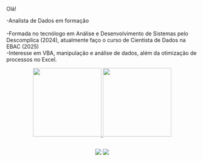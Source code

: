 Olá!

-Analista de Dados em formação  
<br>
-Formada no tecnólogo em Análise e Desenvolvimento de Sistemas pelo Descomplica (2024), atualmente faço o curso de Cientista de Dados na EBAC (2025)  
-Interesse em VBA, manipulação e análise de dados, além da otimização de processos no Excel.  

<div align="center">
  <a href="https://github.com/ReginadeAssis">
  <img height="180em" src="https://github-readme-stats.vercel.app/api?username=ReginadeAssis&show_icons=true&theme=merko&include_all_commits=true&count_private=true"/>
  <img height="180em" src="https://github-readme-stats.vercel.app/api/top-langs/?username=ReginadeAssis&layout=compact&langs_count=7&theme=merko"/>
  
  ##
  
  <div>
  <div> 
  <a href=https://www.instagram.com/regnamaciel2/ target="_blank"><img src="https://img.shields.io/badge/-Instagram-%23E4405F?style=for-the-badge&logo=instagram&logoColor=white" target="_blank"></a>
  <a href = "mailto:regnamaciel3@gmail.com"><img src="https://img.shields.io/badge/-Gmail-%23333?style=for-the-badge&logo=gmail&logoColor=white" target="_blank"></a>
  
